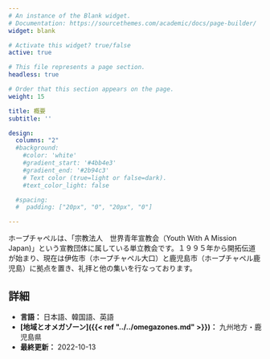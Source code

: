 ```yaml
---
# An instance of the Blank widget.
# Documentation: https://sourcethemes.com/academic/docs/page-builder/
widget: blank

# Activate this widget? true/false
active: true

# This file represents a page section.
headless: true

# Order that this section appears on the page.
weight: 15

title: 概要
subtitle: ''

design:
  columns: "2"
  #background:
    #color: 'white'
    #gradient_start: '#4bb4e3'
    #gradient_end: '#2b94c3'
    # Text color (true=light or false=dark).
    #text_color_light: false

  #spacing:
  #  padding: ["20px", "0", "20px", "0"]

---
```


ホープチャペルは、「宗教法人　世界青年宣教会（Youth With A Mission Japan)」という宣教団体に属している単立教会です。１９９５年から開拓伝道が始まり、現在は伊佐市（ホープチャペル大口）と鹿児島市（ホープチャペル鹿児島）に拠点を置き、礼拝と他の集いを行なっております。

## 詳細

* **言語：** 日本語、韓国語、英語
* **[地域とオメガゾーン]({{< ref "../../omegazones.md" >}})：** 九州地方・鹿児島県
* **最終更新：** 2022-10-13

